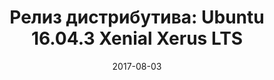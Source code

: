 ---
layout: post
title:  "Релиз дистрибутива: Ubuntu 16.04.3 Xenial Xerus LTS"
date: 2017-08-03   
---